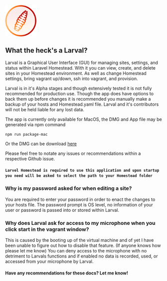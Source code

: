 <img src="/icons/larva.png" width="100px" alt="Larval Logo">

## What the heck's a Larval?

Larval is a Graphical User Interface (GUI) for managing sites, settings, and status within Laravel Homestead. With it you can view, create, and delete sites in your Homestead environment. As well as change Homestead settings, bring vagrant up/down, ssh into vagrant, and provision.

Larval is in it's Alpha stages and though extensively tested it is not fully recommended for production use. Though the app does have options to back them up before changes it is recommended you manually make a backup of your hosts and Homestead.yaml file. Larval and it's contributors will not be held liable for any lost data.

The app is currently only available for MacOS, the DMG and App file may be generated via npm command
```
npm run package-mac
```

Or the DMG can be download [here](https://larval.s3-us-west-1.amazonaws.com/Larval.dmg)

Please feel free to notate any issues or recommendations within a respective Github issue.

#### `Larvel Homestead is required to use this application and upon startup you need will be asked to select the path to your Homestead folder`

### Why is my password asked for when editing a site?
You are required to enter your password in order to enact the changes to your hosts file. The password prompt is OS level, no information of your user or password is passed into or stored within Larval.

### Why does Larval ask for access to my microphone when you click start in the vagrant window?
This is caused by the booting up of the virtual machine and of yet I have been unable to figure out how to disable that feature. (If anyone knows how please let me know) You can deny access to the microphone with no detriment to Larvals functions and if enabled no data is recorded, used, or accessed from your microphone by Larval.

#### Have any recommendations for these docs? Let me know!